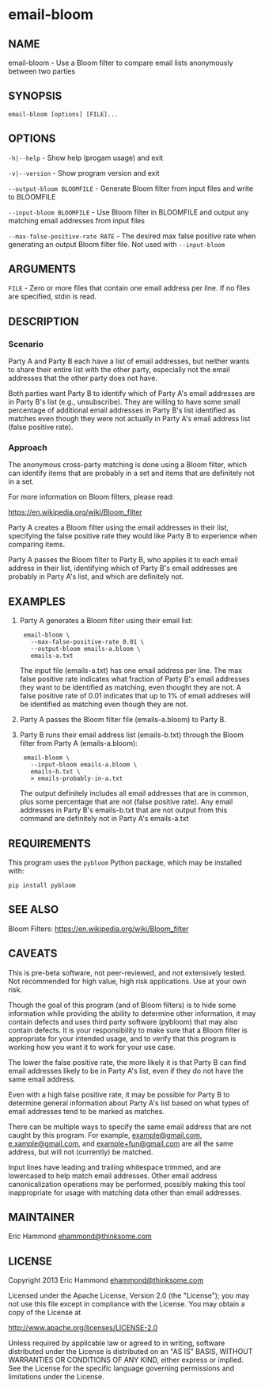# email-bloom

## NAME

email-bloom - Use a Bloom filter to compare email lists anonymously
between two parties


## SYNOPSIS

`email-bloom [options] [FILE]...`

## OPTIONS

`-h|--help` - Show help (progam usage) and exit

`-v|--version` - Show program version and exit

`--output-bloom BLOOMFILE` - Generate Bloom filter from input files
and write to BLOOMFILE

`--input-bloom BLOOMFILE` - Use Bloom filter in BLOOMFILE and output
any matching email addresses from input files

`--max-false-positive-rate RATE` - The desired max false positive rate
when generating an output Bloom filter file. Not used with
`--input-bloom`

## ARGUMENTS

`FILE` - Zero or more files that contain one email address per
line. If no files are specified, stdin is read.

## DESCRIPTION

### Scenario

Party A and Party B each have a list of email addresses, but neither
wants to share their entire list with the other party, especially not
the email addresses that the other party does not have.

Both parties want Party B to identify which of Party A's email
addresses are in Party B's list (e.g., unsubscribe). They are willing
to have some small percentage of additional email addresses in Party
B's list identified as matches even though they were not actually in
Party A's email address list (false positive rate).

### Approach

The anonymous cross-party matching is done using a Bloom filter, which
can identify items that are probably in a set and items that are
definitely not in a set.

For more information on Bloom filters, please read:

  <https://en.wikipedia.org/wiki/Bloom_filter>

Party A creates a Bloom filter using the email addresses in their
list, specifying the false positive rate they would like Party B to
experience when comparing items.

Party A passes the Bloom filter to Party B, who applies it to each
email address in their list, identifying which of Party B's email
addresses are probably in Party A's list, and which are definitely
not.

## EXAMPLES

1. Party A generates a Bloom filter using their email list:

        email-bloom \
          --max-false-positive-rate 0.01 \
          --output-bloom emails-a.bloom \
          emails-a.txt

   The input file (emails-a.txt) has one email address per line. The
   max false positive rate indicates what fraction of Party B's email
   addresses they want to be identified as matching, even thought they
   are not. A false positive rate of 0.01 indicates that up to 1% of
   email addreses will be identified as matching even though they are
   not.

2. Party A passes the Bloom filter file (emails-a.bloom) to Party B.

3. Party B runs their email address list (emails-b.txt) through the
   Bloom filter from Party A (emails-a.bloom):

        email-bloom \
          --input-bloom emails-a.bloom \
          emails-b.txt \
          > emails-probably-in-a.txt

   The output definitely includes all email addresses that are in
   common, plus some percentage that are not (false positive
   rate). Any email addresses in Party B's emails-b.txt that are not
   output from this command are definitely not in Party A's
   emails-a.txt

## REQUIREMENTS

This program uses the `pybloom` Python package, which may be installed
with:

    pip install pybloom

## SEE ALSO

Bloom Filters: <https://en.wikipedia.org/wiki/Bloom_filter>

## CAVEATS

This is pre-beta software, not peer-reviewed, and not extensively
tested. Not recommended for high value, high risk applications. Use at
your own risk.

Though the goal of this program (and of Bloom filters) is to hide some
information while providing the ability to determine other
information, it may contain defects and uses third party software
(pybloom) that may also contain defects. It is your responsibility to
make sure that a Bloom filter is appropriate for your intended usage,
and to verify that this program is working how you want it to work for
your use case.

The lower the false positive rate, the more likely it is that Party B
can find email addresses likely to be in Party A's list, even if they
do not have the same email address.

Even with a high false positive rate, it may be possible for Party B
to determine general information about Party A's list based on what
types of email addresses tend to be marked as matches.

There can be multiple ways to specify the same email address that are
not caught by this program. For example, example@gmail.com,
e.xample@gmail.com, and example+fun@gmail.com are all the same
address, but will not (currently) be matched.

Input lines have leading and trailing whitespace trimmed, and are
lowercased to help match email addresses. Other email address
canonicalization operations may be performed, possibly making this
tool inappropriate for usage with matching data other than email
addresses.

## MAINTAINER

Eric Hammond <ehammond@thinksome.com>

## LICENSE

Copyright 2013 Eric Hammond <ehammond@thinksome.com>

Licensed under the Apache License, Version 2.0 (the "License");
you may not use this file except in compliance with the License.
You may obtain a copy of the License at

 http://www.apache.org/licenses/LICENSE-2.0

Unless required by applicable law or agreed to in writing, software
distributed under the License is distributed on an "AS IS" BASIS,
WITHOUT WARRANTIES OR CONDITIONS OF ANY KIND, either express or implied.
See the License for the specific language governing permissions and
limitations under the License.
